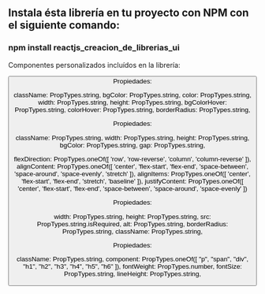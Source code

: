 ## Instala ésta librería en tu proyecto con NPM con el siguiente comando:

### npm install reactjs_creacion_de_librerias_ui

Componentes personalizados incluídos en la librería:

<Button>
  Propiedades:
  
  className: PropTypes.string,
  bgColor: PropTypes.string,
  color: PropTypes.string,
  width: PropTypes.string,
  height: PropTypes.string,
  bgColorHover: PropTypes.string,
  colorHover: PropTypes.string,
  borderRadius: PropTypes.string,
  
<ContainerFlex>
  Propiedades:
  
  className: PropTypes.string,
  width: PropTypes.string,
  height: PropTypes.string,
  bgColor: PropTypes.string,
  gap: PropTypes.string,

  flexDirection: PropTypes.oneOf([ 'row', 'row-reverse', 'column', 'column-reverse' ]),
  alignContent: PropTypes.oneOf([ 'center', 'flex-start', 'flex-end', 'space-between', 'space-around', 'space-evenly', 'stretch' ]),
  alignItems: PropTypes.oneOf([ 'center', 'flex-start', 'flex-end', 'stretch', 'baseline' ]),
  justifyContent: PropTypes.oneOf([ 'center', 'flex-start', 'flex-end', 'space-between', 'space-around', 'space-evenly' ])
  
<MediaImg>
  Propiedades:
  
  width: PropTypes.string,
  height: PropTypes.string,
  src: PropTypes.string.isRequired,
  alt: PropTypes.string,
  borderRadius: PropTypes.string,
  className: PropTypes.string,
  
<Text>
  Propiedades:
  
  className: PropTypes.string,
  component: PropTypes.oneOf([ "p", "span", "div", "h1", "h2", "h3", "h4", "h5", "h6" ]),
  fontWeight: PropTypes.number,
  fontSize: PropTypes.string,
  lineHeight: PropTypes.string,

